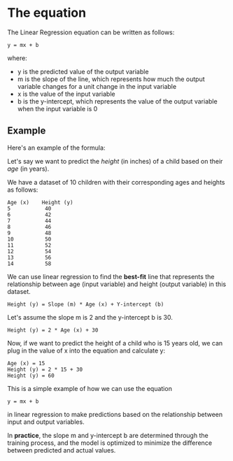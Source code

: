 # The equation

The Linear Regression equation can be written as follows:

```
y = mx + b
```

where:

- y is the predicted value of the output variable
- m is the slope of the line, which represents how much the output variable changes for a unit change in the input variable
- x is the value of the input variable
- b is the y-intercept, which represents the value of the output variable when the input variable is 0


## Example

Here's an example of the formula:

Let's say we want to predict the *height* (in inches) of a child based on their *age* (in years). 

We have a dataset of 10 children with their corresponding ages and heights as follows:

```
Age (x)    Height (y)
5           40
6           42
7           44
8           46
9           48
10          50
11          52
12          54
13          56
14          58
```

We can use linear regression to find the **best-fit** line that represents the relationship between age (input variable) and height (output variable) in this dataset.

```
Height (y) = Slope (m) * Age (x) + Y-intercept (b)
```

Let's assume the slope m is 2 and the y-intercept b is 30.

```
Height (y) = 2 * Age (x) + 30
```

Now, if we want to predict the height of a child who is 15 years old, we can plug in the value of x into the equation and calculate y:

```
Age (x) = 15
Height (y) = 2 * 15 + 30
Height (y) = 60
```

This is a simple example of how we can use the equation

```
y = mx + b
```

in linear regression to make predictions based on the relationship between input and output variables. 

In **practice**, the slope m and y-intercept b are determined through the training process, and the model is optimized to minimize the difference between predicted and actual values.